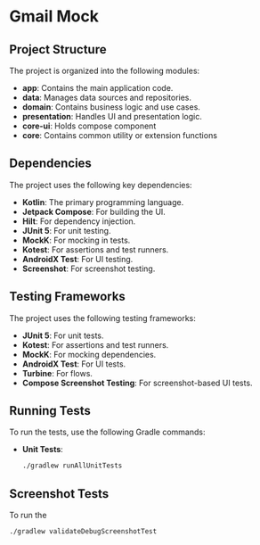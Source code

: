 # Gmail Mock

## Project Structure

The project is organized into the following modules:

- **app**: Contains the main application code.
- **data**: Manages data sources and repositories.
- **domain**: Contains business logic and use cases.
- **presentation**: Handles UI and presentation logic.
- **core-ui**: Holds compose component
- **core**: Contains common utility or extension functions

## Dependencies

The project uses the following key dependencies:

- **Kotlin**: The primary programming language.
- **Jetpack Compose**: For building the UI.
- **Hilt**: For dependency injection.
- **JUnit 5**: For unit testing.
- **MockK**: For mocking in tests.
- **Kotest**: For assertions and test runners.
- **AndroidX Test**: For UI testing.
- **Screenshot**: For screenshot testing.

## Testing Frameworks

The project uses the following testing frameworks:

- **JUnit 5**: For unit tests.
- **Kotest**: For assertions and test runners.
- **MockK**: For mocking dependencies.
- **AndroidX Test**: For UI tests.
- **Turbine**: For flows.
- **Compose Screenshot Testing**: For screenshot-based UI tests.

## Running Tests

To run the tests, use the following Gradle commands:

- **Unit Tests**:
  ```sh
  ./gradlew runAllUnitTests

## Screenshot Tests

To run the
```sh
./gradlew validateDebugScreenshotTest